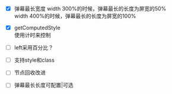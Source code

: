 * [x] 弹幕最长宽度
width 300%的时候，弹幕最长的长度为屏宽的50%    
width 400%的时候，弹幕最长的长度为屏宽的100%    

* [x] getComputedStyle   
使用计时来控制


* [ ] left采用百分比？

* [ ] 支持style和class
   
* [ ] 节点回收改进

* [ ] 弹幕最长长度可配置|可选